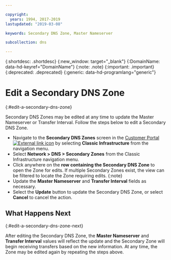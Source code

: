 ```yaml
---

copyright:
  years: 1994, 2017-2019
lastupdated: "2019-03-08"

keywords: Secondary DNS Zone, Master Nameserver

subcollection: dns

---
```


{:shortdesc: .shortdesc}
{:new_window: target="_blank"}
{:DomainName: data-hd-keyref="DomainName"}
{:note: .note}
{:important: .important}
{:deprecated: .deprecated}
{:generic: data-hd-programlang="generic"}

# Edit a Secondary DNS Zone
{:#edit-a-secondary-dns-zone}

Secondary DNS Zones may be edited at any time to update the Master Nameserver or Transfer Interval. Follow the steps below to edit a Secondary DNS Zone.

* Navigate to the **Secondary DNS Zones** screen in the [Customer Portal ![External link icon](../../icons/launch-glyph.svg "External link icon")](https://{DomainName}/) by selecting **Classic Infrastructure** from the navigation menu. 
* Select **Network > DNS > Secondary Zones** from the Classic Infrastructure navigation menu.
* Click anywhere on the **row containing the Secondary DNS Zone** to open the Zone for edits.
  If multiple Secondary Zones exist, the view can be filtered to locate the Zone requiring edits.
  {:note}  
* Update the **Master Nameserver** and **Transfer Interval** fields as necessary.
* Select the **Update** button to update the Secondary DNS Zone, or select **Cancel** to cancel the action.

## What Happens Next
{:#edit-a-secondary-dns-zone-next}

After editing the Secondary DNS Zone, the **Master Nameserver** and **Transfer Interval** values will reflect the update and the Secondary Zone will begin receiving transfers based on the new information. At any time, the Zone may be edited again by repeating the steps above.
